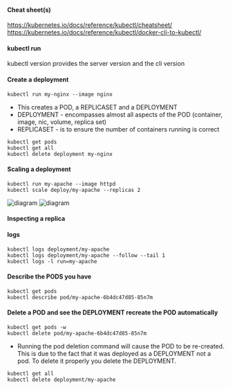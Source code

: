 #### Cheat sheet(s) ####
https://kubernetes.io/docs/reference/kubectl/cheatsheet/
https://kubernetes.io/docs/reference/kubectl/docker-cli-to-kubectl/

#### kubectl run

kubectl version
provides the server version and the cli version

#### Create a deployment
```kubectl run my-nginx --image nginx```
* This creates a POD, a REPLICASET and a DEPLOYMENT
* DEPLOYMENT - encompasses almost all aspects of the POD (container, image, nic, volume, replica set)
* REPLICASET - is to ensure the number of containers running is correct  

```
kubectl get pods
kubectl get all
kubectl delete deployment my-nginx
```

#### Scaling a deployment
```
kubectl run my-apache --image httpd
kubectl scale deploy/my-apache --replicas 2
```

![diagram](./image-deployments.png)
![diagram](./image-replica-sets.png)

#### Inspecting a replica
#### logs
```
kubectl logs deployment/my-apache
kubectl logs deployment/my-apache --follow --tail 1
kubectl logs -l run=my-apache
```
#### Describe the PODS you have
```
kubectl get pods
kubectl describe pod/my-apache-6b4dc47d85-85n7m
```

#### Delete a POD and see the DEPLOYMENT recreate the POD automatically
```
kubectl get pods -w
kubectl delete pod/my-apache-6b4dc47d85-85n7m
```  

* Running the pod deletion command will cause the POD to be re-created. This is due to the fact that it was deployed as a DEPLOYMENT not a pod. To delete it properly you delete the DEPLOYMENT.  

```
kubectl get all
kubectl delete deployment/my-apache
```
